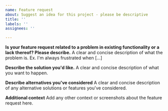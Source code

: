 ```yaml
---
name: Feature request
about: Suggest an idea for this project - please be descriptive
title: ''
labels: ''
assignees: ''

---
```


**Is your feature request related to a problem in existing functionality or a lack thereof? Please describe.**
A clear and concise description of what the problem is. Ex. I'm always frustrated when [...]

**Describe the solution you'd like.**
A clear and concise description of what you want to happen.

**Describe alternatives you've considered**
A clear and concise description of any alternative solutions or features you've considered.

**Additional context**
Add any other context or screenshots about the feature request here.
